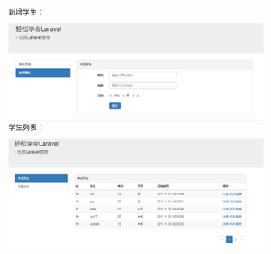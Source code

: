 新增学生：


![image](https://github.com/ltpdev/laravel/blob/master/pic/abc.PNG)
学生列表：


![image](https://github.com/ltpdev/laravel/blob/master/pic/gcb.PNG)

